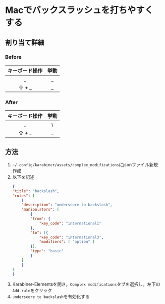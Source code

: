 # Macでバックスラッシュを打ちやすくする


## 割り当て詳細
### Before
| キーボード操作 | 挙動  |
| :------------: | :---: |
|       _        |   _   |
|     ⇧ + _      |   _   |

### After
| キーボード操作 | 挙動  |
| :------------: | :---: |
|       _        |   \   |
|     ⇧ + _      |   _   |


## 方法
1.  `~/.config/karabiner/assets/complex_modifications`にjsonファイル新規作成
2.  以下を記述
    ```JSON
    {
    "title": "backslash",
    "rules": [
        {
        "description": "underscore to backslash",
        "manipulators": [
            {
            "from": {
                "key_code": "international1"
            },
            "to": [{
                "key_code": "international3",
                "modifiers": [ "option" ]
            }],
            "type": "basic"
            }
        ]
        }
    ]
    }
    ```
3.  Karabiner-Elementsを開き，`Complex modifications`タブを選択し，左下の`Add rule`をクリック
4.  `underscore to backslash`を有効化する